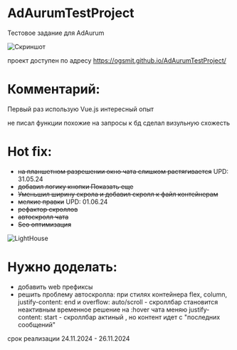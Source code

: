 # AdAurumTestProject
Тестовое задание для AdAurum

![Скриншот](https://i.ibb.co/kcmRXNG/main.png)

проект доступен по адресу  https://ogsmit.github.io/AdAurumTestProject/

# Комментарий:
Первый раз использую Vue.js интересный опыт

не писал функции похожие на запросы к бд
сделал визульную схожесть

# Hot fix:
- ~~на планшетном разрешении окно чата слишком растягивается~~
UPD: 31.05.24
- ~~добавил логику кнопки Показать еще~~
- ~~Уменьшил ширину скрола и добавил скролл к файл контейнерам~~
- ~~мелкие правки~~
UPD: 01.06.24
- ~~рефактор скроллов~~
- ~~автоскролл чата~~
- ~~Seo оптимизация~~
  
![LightHouse](https://i.ibb.co/g7c2HXN/seo.png)

# Нужно доделать:
- добавить web префиксы
- решить проблему автоскролла:
  при стилях контейнера flex, column, justify-content: end и overflow: auto/scroll - скроллбар становится неактивным
  временное решение на :hover чата меняю justify-content: start - скроллбар актиный , но контент идет с "последних сообщений"
  
срок реализации 24.11.2024 - 26.11.2024
